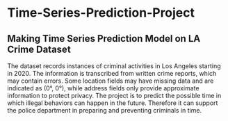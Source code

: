 # Time-Series-Prediction-Project
## Making Time Series Prediction Model on LA Crime Dataset

The dataset records instances of criminal activities in Los Angeles starting in 2020. The information is transcribed from written crime reports, which may contain errors. Some location fields may have missing data and are indicated as (0°, 0°), while address fields only provide approximate information to protect privacy. 
The project is to predict the possible time in which illegal behaviors can happen in the future. Therefore it can support the police department in preparing and preventing criminals in time.

